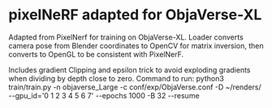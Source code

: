 # pixelNeRF adapted for ObjaVerse-XL

Adapted from PixelNerf for training on ObjaVerse-XL. Loader converts camera pose from Blender coordinates to OpenCV for matrix inversion, then converts to OpenGL to be consistent with PixelNerF. 

Includes gradient Clipping and epsilon trick to avoid exploding gradients when dividing by depth close to zero. 
Command to run: python3 train/train.py -n objaverse_Large -c conf/exp/ObjaVerse.conf -D ~/renders/ --gpu_id='0 1 2 3 4 5 6 7'  --epochs 1000 -B 32 --resume
